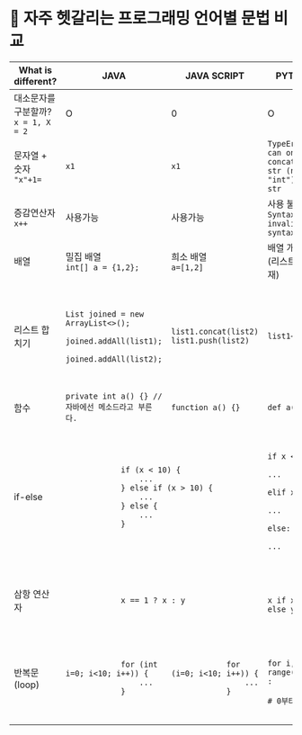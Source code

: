 # 📌 자주 헷갈리는 프로그래밍 언어별 문법 비교

<table>
    <thead>
        <tr>
            <th>What is different?</th>
            <th>JAVA</th>
            <th>JAVA SCRIPT</th>
            <th>PYTHON</th>
        </tr>
    </thead>
    <tbody>
        <tr>
            <td>대소문자를 구분할까?<br/><code>x = 1, X = 2</code></td>
            <td>O</td>
            <td>0</td>
            <td>O</td>
        </tr>
        <tr>
            <td>문자열 + 숫자<br/><code>"x"+1=</code></td>
            <td><code>x1</code></td>
            <td><code>x1</code></td>
            <td><code>TypeError: can only concatenate str (not "int") to str</code></td>
        </tr>
        <tr>
            <td>증감연산자<br/><code>x++</code></td>
            <td>사용가능</td>
            <td>사용가능</td>
            <td>사용 불가능<br/><code>SyntaxError: invalid syntax</code></td>
        </tr>
        <tr>
            <td>배열</td>
            <td>밀집 배열<br/><code>int[] a = {1,2};</code></td>
            <td>희소 배열<br/><code>a=[1,2]</code></td>
            <td>배열 개념 없음(리스트만 존재)</td>
        </tr>
        <tr>
            <td>리스트 합치기</td>
            <td>
                <pre>
                    <code class="language-html">
                        List<String> joined = new ArrayList<>();
                        joined.addAll(list1);
                        joined.addAll(list2);
                    </code>
                </pre>
            </td>
            <td>
                <code>list1.concat(list2)</code><br/>
                <code>list1.push(list2)</code>
            </td>
            <td><code>list1+list2</code></td>
        </tr>
        <tr>
            <td>함수</td>
            <td><code>private int a() {} //자바에선 메소드라고 부른다.</code></td>
            <td><code>function a() {}</code></td>
            <td><code>def a():</code></td>
        </tr>
        <tr>
            <td>if-else</td>
            <td colspan=2><pre><code>
            if (x < 10) {
                ...
            } else if (x > 10) {
                ...
            } else {
                ...
            }
            </code></pre></td>
            <td><pre><code>
            if x < 10:
                ...
            elif x > 10:
                ...
            else:
                ...
            </code></pre></td>
        </tr>
        <tr>
            <td>삼항 연산자</td>
            <td colspan=2><pre><code>
            x == 1 ? x : y
            </code></pre></td>
            <td><pre><code>
            x if x == 1 else y
            </code></pre></td>
        </tr>
        <tr>
            <td>반복문(loop)</td>
            <td><pre><code>
            for (int i=0; i<10; i++)) {
                ...
            }
            </code></pre></td>
            <td><pre><code>
            for (i=0; i<10; i++)) {
                ...
            }
            </code></pre></td>
            <td><pre><code>
            for i, x in range(0,10) :
                # 0부터 9까지 
            </code></pre></td>
        </tr>
    </tbody>
</table>